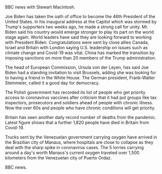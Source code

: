 BBC news with Stewart Macintosh.

Joe Biden has taken the oath of office to become the 46th President of the United States. In his inaugural address at the Capitol which was stormed by Trump's supporters two weeks ago, he made a strong call for unity. Mr. Biden said his country would emerge stronger to play its part on the world stage again. World leaders have said they are looking forward to working with President Biden. Congratulations were sent by close allies Canada, Israel and Britain with London saying U.S. leadership on issues such as climate change and Covid-19 was vital. China has marked the transition by imposing sanctions on more than 20 members of the Trump administration.

The head of European Commission, Ursula von der Leyen, has said Joe Biden had a standing invitation to visit Brussels, adding she was looking for to having a friend in the White House. The German president, Frank-Walter Steinmeier, called it a good day for democracy.

The Polish government has recorded its list of people who get priority access to coronavirus vaccines after criticism that it had put groups like tax inspectors, prosecutors and soldiers ahead of people with chronic illness. Now the over 60s and people who have chronic conditions will get priority.

Britain has seen another daily record number of deaths from the pandemic. Latest figure shows that a further 1,820 people have died in Britain from Covid-19.

Trucks sent by the Venezuelan government carrying oxygen have arrived in the Brazilian city of Manaus, where hospitals are close to collapse as they deal with the sharp spike in coronavirus cases. The 5 lorries carrying around a day's worth Manaus's current oxygen traveled over 1,500 kilometers from the Venezuelan city of Puerto Ordaz.

BBC news.
